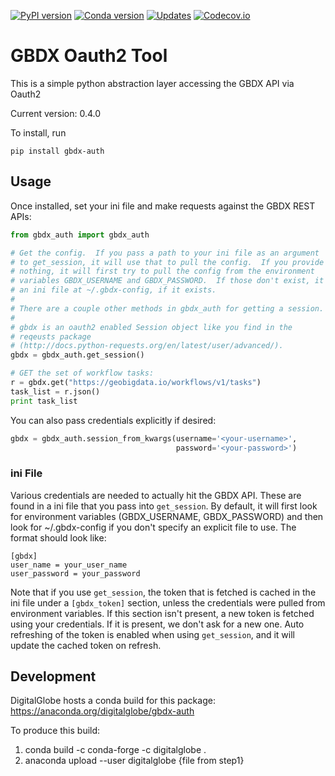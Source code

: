 [![PyPI version](https://badge.fury.io/py/gbdx-auth.svg)](https://badge.fury.io/py/gbdx-auth)
[![Conda version](https://anaconda.org/digitalglobe/gbdx-auth/badges/version.svg)](https://anaconda.org/digitalglobe/gbdx-auth)
[![Updates](https://pyup.io/repos/github/TDG-Platform/gbdx-auth/shield.svg)](https://pyup.io/repos/github/TDG-Platform/gbdx-auth/)
[![Codecov.io](https://codecov.io/gh/TDG-Platform/gbdx-auth/branch/master/graph/badge.svg)](https://codecov.io/gh/TDG-Platform/gbdx-auth)

# GBDX Oauth2 Tool

This is a simple python abstraction layer accessing the GBDX API via Oauth2

Current version: 0.4.0

To install, run

```
pip install gbdx-auth
```


## Usage

Once installed, set your ini file and make requests against the GBDX REST APIs:

```python
from gbdx_auth import gbdx_auth

# Get the config.  If you pass a path to your ini file as an argument
# to get_session, it will use that to pull the config.  If you provide
# nothing, it will first try to pull the config from the environment
# variables GBDX_USERNAME and GBDX_PASSWORD.  If those don't exist, it will try to pull from
# an ini file at ~/.gbdx-config, if it exists.
#
# There are a couple other methods in gbdx_auth for getting a session.
#
# gbdx is an oauth2 enabled Session object like you find in the
# reqeusts package
# (http://docs.python-requests.org/en/latest/user/advanced/).
gbdx = gbdx_auth.get_session()

# GET the set of workflow tasks:
r = gbdx.get("https://geobigdata.io/workflows/v1/tasks")
task_list = r.json()
print task_list
```

You can also pass credentials explicitly if desired:

```python
gbdx = gbdx_auth.session_from_kwargs(username='<your-username>',
                                     password='<your-password>')
```

### ini File

Various credentials are needed to actually hit the GBDX API.  These are found in a ini file that you pass into `get_session`.  By default, it will first look for environment variables (GBDX_USERNAME, GBDX_PASSWORD) and then look for ~/.gbdx-config if you don't specify an explicit file to use.  The format should look like:

```
[gbdx]
user_name = your_user_name
user_password = your_password
```

Note that if you use `get_session`, the token that is fetched is cached in the ini file under  a `[gbdx_token]` section, unless the credentials were pulled from environment variables.  If this section isn't present, a new token is fetched using your credentials.  If it is present, we don't ask for a new one.  Auto refreshing of the token is enabled when using `get_session`, and it will update the cached token on refresh.


## Development

DigitalGlobe hosts a conda build for this package: https://anaconda.org/digitalglobe/gbdx-auth 

To produce this build:

1. conda build -c conda-forge -c digitalglobe .
2. anaconda upload --user digitalglobe {file from step1}

